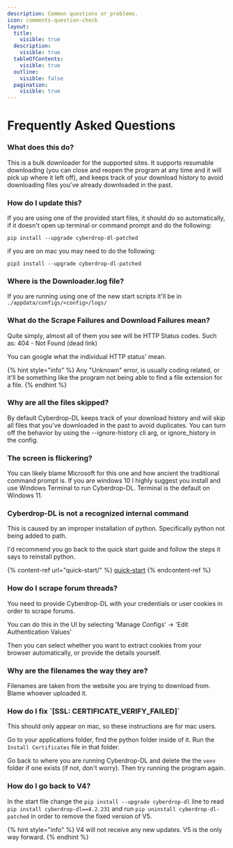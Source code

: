 ```yaml
---
description: Common questions or problems.
icon: comments-question-check
layout:
  title:
    visible: true
  description:
    visible: true
  tableOfContents:
    visible: true
  outline:
    visible: false
  pagination:
    visible: true
---
```


# Frequently Asked Questions

### What does this do? <a href="#what-does-this-do" id="what-does-this-do"></a>

This is a bulk downloader for the supported sites. It supports resumable downloading (you can close and reopen the program at any time and it will pick up where it left off), and keeps track of your download history to avoid downloading files you've already downloaded in the past.

### How do I update this? <a href="#how-do-i-update-this" id="how-do-i-update-this"></a>

If you are using one of the provided start files, it should do so automatically, if it doesn't open up terminal or command prompt and do the following:

`pip install --upgrade cyberdrop-dl-patched`

if you are on mac you may need to do the following:

`pip3 install --upgrade cyberdrop-dl-patched`

### Where is the Downloader.log file? <a href="#where-is-the-downloader.log-file" id="where-is-the-downloader.log-file"></a>

If you are running using one of the new start scripts it'll be in `./appdata/configs/<config>/logs/`

### What do the Scrape Failures and Download Failures mean? <a href="#what-do-the-scrape-failures-and-download-failures-mean" id="what-do-the-scrape-failures-and-download-failures-mean"></a>

Quite simply, almost all of them you see will be HTTP Status codes. Such as: 404 - Not Found (dead link)

You can google what the individual HTTP status' mean.

{% hint style="info" %}
Any "Unknown" error, is usually coding related, or it'll be something like the program not being able to find a file extension for a file.
{% endhint %}

### Why are all the files skipped? <a href="#why-are-all-the-files-skipped" id="why-are-all-the-files-skipped"></a>

By default Cyberdrop-DL keeps track of your download history and will skip all files that you've downloaded in the past to avoid duplicates. You can turn off the behavior by using the --ignore-history cli arg, or ignore_history in the config.

### The screen is flickering? <a href="#the-screen-is-flickering" id="the-screen-is-flickering"></a>

You can likely blame Microsoft for this one and how ancient the traditional command prompt is. If you are windows 10 I highly suggest you install and use Windows Terminal to run Cyberdrop-DL. Terminal is the default on Windows 11.

### Cyberdrop-DL is not a recognized internal command <a href="#cyberdrop-dl-is-not-a-recognized-internal-command" id="cyberdrop-dl-is-not-a-recognized-internal-command"></a>

This is caused by an improper installation of python. Specifically python not being added to path.

I'd recommend you go back to the quick start guide and follow the steps it says to reinstall python.

{% content-ref url="quick-start/" %}
[quick-start](quick-start/)
{% endcontent-ref %}

### How do I scrape forum threads? <a href="#how-do-i-scrape-forum-threads" id="how-do-i-scrape-forum-threads"></a>

You need to provide Cyberdrop-DL with your credentials or user cookies in order to scrape forums.

You can do this in the UI by selecting 'Manage Configs' -> 'Edit Authentication Values'

Then you can select whether you want to extract cookies from your browser automatically, or provide the details yourself.

### Why are the filenames the way they are? <a href="#why-are-the-filenames-the-way-they-are" id="why-are-the-filenames-the-way-they-are"></a>

Filenames are taken from the website you are trying to download from. Blame whoever uploaded it.

### How do I fix \`\[SSL: CERTIFICATE_VERIFY_FAILED]\` <a href="#how-do-i-fix-ssl-certificate_verify_failed" id="how-do-i-fix-ssl-certificate_verify_failed"></a>

This should only appear on mac, so these instructions are for mac users.

Go to your applications folder, find the python folder inside of it. Run the `Install Certificates` file in that folder.

Go back to where you are running Cyberdrop-DL and delete the the `venv` folder if one exists (if not, don't worry). Then try running the program again.

### How do I go back to V4? <a href="#how-do-i-go-back-to-v4" id="how-do-i-go-back-to-v4"></a>

In the start file change the `pip install --upgrade cyberdrop-dl` line to read `pip install cyberdrop-dl==4.2.231` and run `pip uninstall cyberdrop-dl-patched` in order to remove the fixed version of V5.

{% hint style="info" %}
V4 will not receive any new updates. V5 is the only way forward.
{% endhint %}
